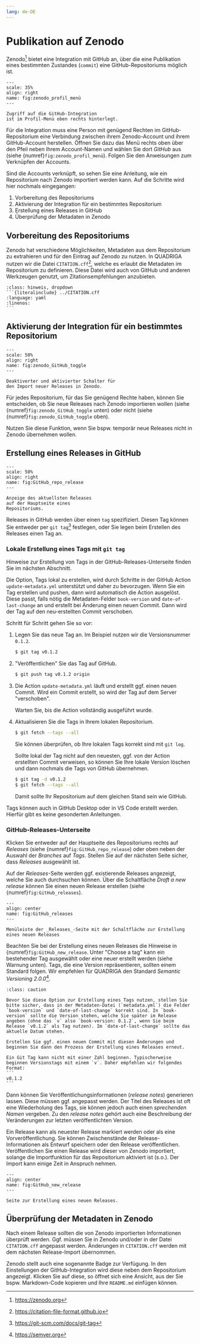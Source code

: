 ```yaml
---
lang: de-DE
---
```

# Publikation auf Zenodo

Zenodo[^url-zenodo] bietet eine Integration mit GitHub an, über die eine Publikation eines bestimmten Zustandes (`commit`) eine GitHub-Repositoriums möglich ist.

```{figure} ../assets/technologie/zenodo_profil_menü.png
---
scale: 35%
align: right
name: fig:zenodo_profil_menü
---

Zugriff auf die GitHub-Integration  
ist im Profil-Menü oben rechts hinterlegt.
```

Für die Integration muss eine Person mit genügend Rechten im GitHub-Repositorium eine Verbindung zwischen ihrem Zenodo-Account und ihrem GitHub-Account herstellen. Öffnen Sie dazu das Menü rechts oben über den Pfeil neben Ihrem Account-Namen und wählen Sie dort _GitHub_ aus (siehe {numref}`fig:zenodo_profil_menü`). Folgen Sie den Anweisungen zum Verknüpfen der Accounts.



Sind die Accounts verknüpft, so sehen Sie eine Anleitung, wie ein Repositorium nach Zenodo importiert werden kann. Auf die Schritte wird hier nochmals eingegangen:

1. Vorbereitung des Repositoriums
2. Aktivierung der Integration für ein bestimmtes Repositorium
3. Erstellung eines Releases in GitHub
4. Überprüfung der Metadaten in Zenodo

## Vorbereitung des Repositoriums
Zenodo hat verschiedene Möglichkeiten, Metadaten aus dem Repositorium zu extrahieren und für den Eintrag auf Zenodo zu nutzen. In QUADRIGA nutzen wir die Datei `CITATION.cff`[^url-cff], welche es erlaubt die Metadaten im Repositorium zu definieren. Diese Datei wird auch von GitHub und anderen Werkzeugen genutzt, um Zitationsempfehlungen anzubieten.

````{admonition} CITATION.cff dieses Buches
:class: hinweis, dropdown
```{literalinclude} ../CITATION.cff
:language: yaml
:linenos:
```
````

## Aktivierung der Integration für ein bestimmtes Repositorium

```{figure} ../assets/technologie/zenodo_GitHub_toggle.png
---
scale: 50%
align: right
name: fig:zenodo_GitHub_toggle
---

Deaktiverter und aktivierter Schalter für  
den Import neuer Releases in Zenodo.
```

Für jedes Repositorium, für das Sie genügend Rechte haben, können Sie entscheiden, ob Sie neue Releases nach Zenodo importieren wollen (siehe {numref}`fig:zenodo_GitHub_toggle` unten) oder nicht (siehe {numref}`fig:zenodo_GitHub_toggle` oben).

Nutzen Sie diese Funktion, wenn Sie bspw. temporär neue Releases nicht in Zenodo übernehmen wollen.

## Erstellung eines Releases in GitHub

```{figure} ../assets/technologie/GitHub_repo_release.png
---
scale: 50%
align: right
name: fig:GitHub_repo_release
---

Anzeige des aktuellsten Releases  
auf der Hauptseite eines  
Repositoriums.
```

Releases in GitHub werden über einen `tag` spezifiziert. Diesen Tag können Sie entweder per `git tag`[^url-git-tag] festlegen, oder Sie legen beim Erstellen des Releases einen Tag an.

### Lokale Erstellung eines Tags mit `git tag`

Hinweise zur Erstellung von Tags in der GitHub-Releases-Unterseite finden Sie im nächsten Abschnitt.

Die Option, Tags lokal zu erstellen, wird durch Schritte in der GitHub Action `update-metadata.yml` unterstützt und daher zu bevorzugen. Wenn Sie ein Tag erstellen und pushen, dann wird automatisch die Action ausgelöst. Diese passt, falls nötig die Metadaten-Felder `book-version` und `date-of-last-change` an und erstellt bei Änderung einen neuen Commit. Dann wird der Tag auf den neu-erstellten Commit verschoben.

Schritt für Schritt gehen Sie so vor:
1. Legen Sie das neue Tag an. Im Beispiel nutzen wir die Versionsnummer `0.1.2`.
   ```bash
   $ git tag v0.1.2
   ```
2. "Veröffentlichen" Sie das Tag auf GitHub.
   ```bash
   $ git push tag v0.1.2 origin
   ```
3. Die Action `update-metadata.yml` läuft und erstellt ggf. einen neuen Commit. Wird ein Commit erstellt, so wird der Tag auf dem Server "verschoben".
   
   Warten Sie, bis die Action vollständig ausgeführt wurde.
4. Aktualisieren Sie die Tags in Ihrem lokalen Repositorium.
   ```bash
   $ git fetch --tags --all
   ```
   Sie können überprüfen, ob Ihre lokalen Tags korrekt sind mit `git log`.

   Sollte lokal der Tag nicht auf den neuesten, ggf. von der Action erstellten Commit verweisen, so können Sie Ihre lokale Version löschen und dann nochmals die Tags von GitHub übernehmen.
   ```bash
   $ git tag -d v0.1.2
   $ git fetch --tags --all
   ```
   Damit sollte Ihr Repositorium auf dem gleichen Stand sein wie GitHub.

Tags können auch in GitHub Desktop oder in VS Code erstellt werden. Hierfür gibt es keine gesonderten Anleitungen.


### GitHub-Releases-Unterseite

Klicken Sie entweder auf der Hauptseite des Repositoriums rechts auf _Releases_ (siehe {numref}`fig:GitHub_repo_release`) oder oben neben der Auswahl der _Branches_ auf _Tags_. Stellen Sie auf der nächsten Seite sicher, dass _Releases_ ausgewählt ist.

Auf der _Releases_-Seite werden ggf. existierende Releases angezeigt, welche Sie auch durchsuchen können. Über die Schaltfläche _Draft a new release_ können Sie einen neuen Release erstellen (siehe {numref}`fig:GitHub_releases`).

```{figure} ../assets/technologie/GitHub_releases.png
---
align: center
name: fig:GitHub_releases
---

Menüleiste der _Releases_-Seite mit der Schaltfläche zur Erstellung eines neuen Releases
```

Beachten Sie bei der Erstellung eines neuen Releases die Hinweise in {numref}`fig:GitHub_new_release`. Unter "Choose a tag" kann ein bestehender Tag ausgewählt oder eine neuer erstellt werden (siehe Warnung unten). Tags, die eine Version repräsentieren, sollten einem Standard folgen. Wir empfehlen für QUADRIGA den Standard _Semantic Versioning 2.0.0_[^url-semver].


````{admonition} Wichtig
:class: caution

Bevor Sie diese Option zur Erstellung eines Tags nutzen, stellen Sie bitte sicher, dass in der Metadaten-Datei (`metadata.yml`) die Felder `book-version` und `date-of-last-change` korrekt sind. In `book-version` sollte die Version stehen, welche Sie später im Release angeben (ohne das `v` also `book-version: 0.1.2`, wenn Sie beim Release `v0.1.2` als Tag nutzen). Im `date-of-last-change` sollte das aktuelle Datum stehen.

Erstellen Sie ggf. einen neuen Commit mit diesen Änderungen und beginnen Sie dann den Prozess der Erstellung eines Releases erneut.

Ein Git Tag kann nicht mit einer Zahl beginnen. Typischerweise beginnen Versionstags mit einem `v`. Daher empfehlen wir folgendes Format:
```
v0.1.2
```

````

Dann können Sie Veröffentlichungsinformationen (_release notes_) generieren lassen. Diese müssen ggf. angepasst werden. Der Titel des Releases ist oft eine Wiederholung des Tags, sie können jedoch auch einen _sprechenden Namen_ vergeben. Zu den _release notes_ gehört auch eine Beschreibung der Veränderungen zur letzten veröffentlichten Version.

Ein Release kann als neuester Release markiert werden oder als eine Vorveröffentlichung. Sie können Zwischenstände der Release-Informationen als Entwurf speichern oder den Release veröffentlichen. Veröffentlichen Sie einen Release wird dieser von Zenodo importiert, solange die Importfunktion für das Repositorium aktiviert ist (s.o.). Der Import kann einige Zeit in Anspruch nehmen.

```{figure} ../assets/technologie/GitHub_new_release.png
---
align: center
name: fig:GitHub_new_release
---

Seite zur Erstellung eines neuen Releases.
```

## Überprüfung der Metadaten in Zenodo
Nach einem Release sollten die von Zenodo importierten Informationen überprüft werden. Ggf. müssen Sie in Zenodo und/oder in der Datei `CITATION.cff` angepasst werden. Änderungen in `CITATION.cff` werden mit dem nächsten Release-Import übernommen.

Zenodo stellt auch eine sogenannte Badge zur Verfügung. In den Einstellungen der GitHub-Integration wird diese neben dem Repositorium angezeigt. Klicken Sie auf diese, so öffnet sich eine Ansicht, aus der Sie bspw. Markdown-Code kopieren und Ihre `README.md` einfügen können.

[^url-cff]: <https://citation-file-format.github.io>
[^url-git-tag]: <https://git-scm.com/docs/git-tag>
[^url-semver]: <https://semver.org>
[^url-zenodo]: <https://zenodo.org>